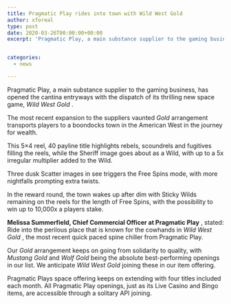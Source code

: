 ```yaml
---
title: Pragmatic Play rides into town with Wild West Gold
author: xforeal 
type: post
date: 2020-03-26T00:00:00+00:00
excerpt: 'Pragmatic Play, a main substance supplier to the gaming business, has opened the cantina entryways with the dispatch of its elating new space game, Wild West Gold '


categories:
  - news

---
```

Pragmatic Play, a main substance supplier to the gaming business, has opened the cantina entryways with the dispatch of its thrilling new space game, _Wild West Gold_ . 

The most recent expansion to the suppliers vaunted _Gold_ arrangement transports players to a boondocks town in the American West in the journey for wealth. 

This 5&#215;4 reel, 40 payline title highlights rebels, scoundrels and fugitives filling the reels, while the Sheriff image goes about as a Wild, with up to a 5x irregular multiplier added to the Wild. 

Three dusk Scatter images in see triggers the Free Spins mode, with more nightfalls prompting extra twists. 

In the reward round, the town wakes up after dim with Sticky Wilds remaining on the reels for the length of Free Spins, with the possibility to win up to 10,000x a players stake. 

**Melissa Summerfield, Chief Commercial Officer at Pragmatic Play** , stated: Ride into the perilous place that is known for the cowhands in _Wild West Gold_ , the most recent quick paced spine chiller from Pragmatic Play. 

Our _Gold_ arrangement keeps on going from solidarity to quality, with _Mustang Gold_ and _Wolf Gold_ being the absolute best-performing openings in our list. We anticipate _Wild West Gold_ joining these in our item offering. 

Pragmatic Plays space offering keeps on extending with four titles included each month. All Pragmatic Play openings, just as its Live Casino and Bingo items, are accessible through a solitary API joining.
